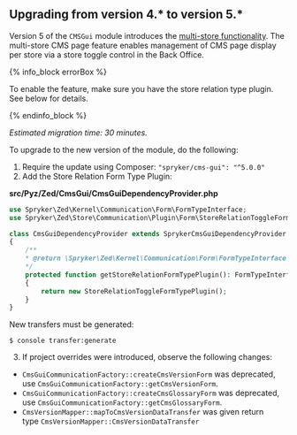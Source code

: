 

## Upgrading from version 4.* to version 5.*

Version 5 of the `CMSGui` module introduces the [multi-store functionality](/docs/pbc/all/content-management-system/{{site.version}}/base-shop/cms-feature-overview/cms-pages-overview.html). The multi-store CMS page feature enables management of CMS page display per store via a store toggle control in the Back Office.

{% info_block errorBox %}

To enable the feature, make sure you have the store relation type plugin. See below for details.

{% endinfo_block %}

_Estimated migration time: 30 minutes._

To upgrade to the new version of the module, do the following:

1. Require the update using Composer: `"spryker/cms-gui": "^5.0.0"`
2. Add the Store Relation Form Type Plugin:

**src/Pyz/Zed/CmsGui/CmsGuiDependencyProvider.php**

```php
use Spryker\Zed\Kernel\Communication\Form\FormTypeInterface;
use Spryker\Zed\Store\Communication\Plugin\Form\StoreRelationToggleFormTypePlugin;

class CmsGuiDependencyProvider extends SprykerCmsGuiDependencyProvider
{
	/**
	* @return \Spryker\Zed\Kernel\Communication\Form\FormTypeInterface
	*/
	protected function getStoreRelationFormTypePlugin(): FormTypeInterface
	{
		return new StoreRelationToggleFormTypePlugin();
	}
}
```

New transfers must be generated:

`$ console transfer:generate`

3. If project overrides were introduced,  observe the following changes:
* `CmsGuiCommunicationFactory::createCmsVersionForm` was deprecated,  use `CmsGuiCommunicationFactory::getCmsVersionForm`.
* `CmsGuiCommunicationFactory::createCmsGlossaryForm` was deprecated,  use `CmsGuiCommunicationFactory::getCmsGlossaryForm`.
* `CmsVersionMapper::mapToCmsVersionDataTransfer` was given return type `CmsVersionMapper::CmsVersionDataTransfer`
